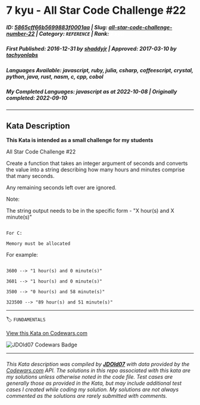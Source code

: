 # 7 kyu - All Star Code Challenge #22

##### **ID**: [5865cff66b5699883f0001aa](https://www.codewars.com/kata/5865cff66b5699883f0001aa) | **Slug**: [all-star-code-challenge-number-22](https://www.codewars.com/kata/5865cff66b5699883f0001aa) | **Category**: `REFERENCE` | **Rank**: <span style="color:white">7 kyu</span>

##### **First Published**: 2016-12-31 ***by*** [shaddyjr](https://www.codewars.com/users/shaddyjr) | **Approved**: 2017-03-10 ***by*** [tachyonlabs](https://www.codewars.com/users/tachyonlabs)

##### **Languages Available**: javascript, ruby, julia, csharp, coffeescript, crystal, python, java, rust, nasm, c, cpp, cobol

##### **My Completed Languages**: javascript ***as at*** 2022-10-08 | **Originally completed**: 2022-09-10

---

## Kata Description


**This Kata is intended as a small challenge for my students**



All Star Code Challenge #22



Create a function that takes an integer argument of seconds and converts the value into a string describing how many hours and minutes comprise that many seconds.



Any remaining seconds left over are ignored.



Note:  

The string output needs to be in the specific form - "X hour(s) and X minute(s)"



~~~ if:c

For C:  

Memory must be allocated

~~~



For example:

```

3600 --> "1 hour(s) and 0 minute(s)"

3601 --> "1 hour(s) and 0 minute(s)"

3500 --> "0 hour(s) and 58 minute(s)"

323500 --> "89 hour(s) and 51 minute(s)"

```



---


🏷 `FUNDAMENTALS`


[View this Kata on Codewars.com](https://www.codewars.com/kata/5865cff66b5699883f0001aa)

![](https://www.codewars.com/users/jdold07/badges/large "JDOld07 Codewars Badge")

---

###### *This Kata description was compiled by [**JDOld07**](https://tpstech.dev) with data provided by the [Codewars.com](https://www.codewars.com) API.  The solutions in this repo associated with this kata are my solutions unless otherwise noted in the code file.  Test cases are generally those as provided in the Kata, but may include additional test cases I created while coding my solution.  My solutions are not always commented as the solutions are rarely submitted with comments.*
